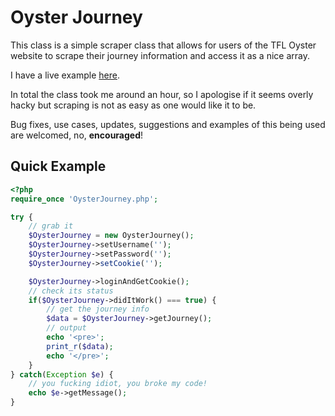 Oyster Journey
==============

This class is a simple scraper class that allows for users of the TFL Oyster website to scrape their journey information and access it as a nice array.

I have a live example [here](http://ollieread.com/oyster/).

In total the class took me around an hour, so I apologise if it seems overly hacky but scraping is not as easy as one would like it to be.

Bug fixes, use cases, updates, suggestions and examples of this being used are welcomed, no, **encouraged**!

## Quick Example ##

```php
<?php
require_once 'OysterJourney.php';

try {
    // grab it
    $OysterJourney = new OysterJourney();
    $OysterJourney->setUsername('');
    $OysterJourney->setPassword('');
    $OysterJourney->setCookie('');

    $OysterJourney->loginAndGetCookie();
    // check its status
    if($OysterJourney->didItWork() === true) {
        // get the journey info
        $data = $OysterJourney->getJourney();
        // output
        echo '<pre>';
        print_r($data);
        echo '</pre>';
    }
} catch(Exception $e) {
    // you fucking idiot, you broke my code!
    echo $e->getMessage();
}
```

